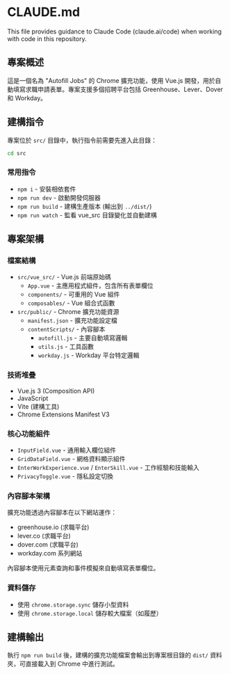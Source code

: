 # CLAUDE.md

This file provides guidance to Claude Code (claude.ai/code) when working with code in this repository.

## 專案概述

這是一個名為 "Autofill Jobs" 的 Chrome 擴充功能，使用 Vue.js 開發，用於自動填寫求職申請表單。專案支援多個招聘平台包括 Greenhouse、Lever、Dover 和 Workday。

## 建構指令

專案位於 `src/` 目錄中，執行指令前需要先進入此目錄：

```bash
cd src
```

### 常用指令
- `npm i` - 安裝相依套件
- `npm run dev` - 啟動開發伺服器
- `npm run build` - 建構生產版本 (輸出到 `../dist/`)
- `npm run watch` - 監看 vue_src 目錄變化並自動建構

## 專案架構

### 檔案結構
- `src/vue_src/` - Vue.js 前端原始碼
  - `App.vue` - 主應用程式組件，包含所有表單欄位
  - `components/` - 可重用的 Vue 組件
  - `composables/` - Vue 組合式函數
- `src/public/` - Chrome 擴充功能資源
  - `manifest.json` - 擴充功能設定檔
  - `contentScripts/` - 內容腳本
    - `autofill.js` - 主要自動填寫邏輯
    - `utils.js` - 工具函數
    - `workday.js` - Workday 平台特定邏輯

### 技術堆疊
- Vue.js 3 (Composition API)
- JavaScript
- Vite (建構工具)
- Chrome Extensions Manifest V3

### 核心功能組件
- `InputField.vue` - 通用輸入欄位組件
- `GridDataField.vue` - 網格資料顯示組件
- `EnterWorkExperience.vue` / `EnterSkill.vue` - 工作經驗和技能輸入
- `PrivacyToggle.vue` - 隱私設定切換

### 內容腳本架構
擴充功能透過內容腳本在以下網站運作：
- greenhouse.io (求職平台)
- lever.co (求職平台)  
- dover.com (求職平台)
- workday.com 系列網站

內容腳本使用元素查詢和事件模擬來自動填寫表單欄位。

### 資料儲存
- 使用 `chrome.storage.sync` 儲存小型資料
- 使用 `chrome.storage.local` 儲存較大檔案（如履歷）

## 建構輸出

執行 `npm run build` 後，建構的擴充功能檔案會輸出到專案根目錄的 `dist/` 資料夾，可直接載入到 Chrome 中進行測試。
